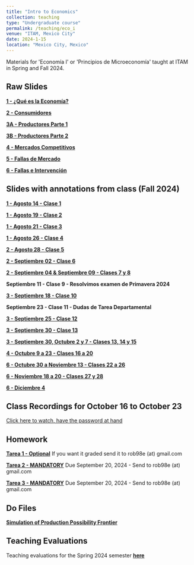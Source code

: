 ```yaml
---
title: "Intro to Economics"
collection: teaching
type: "Undergraduate course"
permalink: /teaching/eco_i
venue: "ITAM, Mexico City"
date: 2024-1-15
location: "Mexico City, Mexico"
---
```


Materials for 'Economía I' or 'Principios de Microeconomía' taught at ITAM in Spring and Fall 2024.

## Raw Slides
[**1 - ¿Qué es la Economía?**](https://robertoglz.github.io/files/Eco_1/01_Qué_es_la_economía.pdf)

[**2 - Consumidores**](https://robertoglz.github.io/files/Eco_1/02_Consumidores.pdf)

[**3A - Productores Parte 1**](https://robertoglz.github.io/files/Eco_1/03_A_Productores.pdf)

[**3B - Productores Parte 2**](https://robertoglz.github.io/files/Eco_1/03_B_Mercado_Competitivo_y_Decisión_de_Producción.pdf)

[**4 - Mercados Competitivos**](https://robertoglz.github.io/files/Eco_1/04_Mercados_Competitivos.pdf)

[**5 - Fallas de Mercado**](https://robertoglz.github.io/files/Eco_1/05_Fallas_de_Mercado.pdf)

[**6 - Fallas e Intervención**](https://robertoglz.github.io/files/Eco_1/06_Fallas_e_Intervención.pdf)

## Slides with annotations from class (Fall 2024)
[**1 - Agosto 14 - Clase 1**](https://robertoglz.github.io/files/Eco_1/annotated/01_Clase_AGO14.pdf)

[**1 - Agosto 19 - Clase 2**](https://robertoglz.github.io/files/Eco_1/annotated/01_Clase_AGO19.pdf)

[**1 - Agosto 21 - Clase 3**](https://robertoglz.github.io/files/Eco_1/annotated/01_Clase_AGO21.pdf)

[**1 - Agosto 26 - Clase 4**](https://robertoglz.github.io/files/Eco_1/annotated/01_Clase_AGO26.pdf)

[**2 - Agosto 28 - Clase 5**](https://robertoglz.github.io/files/Eco_1/annotated/02_Clase_AGO28.pdf)

[**2 - Septiembre 02 - Clase 6**](https://robertoglz.github.io/files/Eco_1/annotated/02_Clase_SEP02.pdf)

[**2 - Septiembre 04 & Septiembre 09 - Clases 7 y 8**](https://robertoglz.github.io/files/Eco_1/annotated/02_Clases_SEP04_SEP09.pdf)

**Septiembre 11 - Clase 9 - Resolvimos examen de Primavera 2024**

[**3 - Septiembre 18 - Clase 10**](https://robertoglz.github.io/files/Eco_1/annotated/03_Clase_SEP18.pdf)

**Septiembre 23 - Clase 11 - Dudas de Tarea Departamental**

[**3 - Septiembre 25 - Clase 12**](https://robertoglz.github.io/files/Eco_1/annotated/03_Clase_SEP25.pdf)

[**3 - Septiembre 30 - Clase 13**](https://robertoglz.github.io/files/Eco_1/annotated/03_Clase_SEP30_p1.pdf)

[**3 - Septiembre 30, Octubre 2 y 7 - Clases 13, 14 y 15**](https://robertoglz.github.io/files/Eco_1/annotated/04_Clase_SEP30_OCT02_OCT07.pdf)

[**4 - Octubre 9 a 23 - Clases 16 a 20**](https://robertoglz.github.io/files/Eco_1/annotated/04_Clase_OCT09_OCT14_OCT23.pdf)

[**6 - Octubre 30 a Noviembre 13 - Clases 22 a 26**](https://robertoglz.github.io/files/Eco_1/annotated/05_Fallas_de_Mercado_All.pdf)

[**6 - Noviembre 18 a 20 - Clases 27 y 28**](https://robertoglz.github.io/files/Eco_1/annotated/06_Fallas_e_Intervencion_A.pdf)

[**6 - Diciembre 4**](https://robertoglz.github.io/files/Eco_1/annotated/06_Fallas_e_Intervención_final.pdf)

## Class Recordings for October 16 to October 23
[Click here to watch, have the password at hand](https://us02web.zoom.us/rec/share/poXfkVA135ZjBQqe968j_IHO-_lcK8KOqBHUG2r7vO4dH5or5M_LL2mGp2FcUlDO.aElyJkPQl1VseI6Y)

## Homework
[**Tarea 1 - Optional**](https://robertoglz.github.io/files/Eco_1/homework/Tarea_1_Eco_1.pdf) If you want it graded send it to rob98e (at) gmail.com

[**Tarea 2 - MANDATORY**](https://robertoglz.github.io/files/Eco_1/homework/Tarea_2_Eco_1.pdf) Due September 20, 2024 - Send to rob98e (at) gmail.com

[**Tarea 3 - MANDATORY**](https://robertoglz.github.io/files/Eco_1/homework/Tarea_3_Eco_1.pdf) Due September 20, 2024 - Send to rob98e (at) gmail.com

## Do Files
[**Simulation of Production Possibility Frontier**](https://robertoglz.github.io/files/Eco_1/simulation_fpp.do)

## Teaching Evaluations
Teaching evaluations for the Spring 2024 semester [**here**](https://robertoglz.github.io/files/Evals_Spring_2024_Eco_1.pdf)

